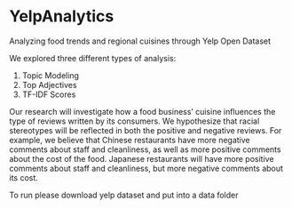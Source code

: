 # YelpAnalytics
 Analyzing food trends and regional cuisines through Yelp Open Dataset

 We explored three different types of analysis:
 1. Topic Modeling
 2. Top Adjectives
 3. TF-IDF Scores

Our research will investigate how a food business’ cuisine influences the type of reviews written by its consumers. We hypothesize that racial stereotypes will be reflected in both the positive and negative reviews. For example, we believe that Chinese restaurants have more negative comments about staff and cleanliness, as well as more positive comments about the cost of the food. Japanese restaurants will have more positive comments about staff and cleanliness, but more negative comments about its cost. 

To run please download yelp dataset and put into a data folder
